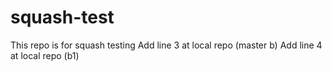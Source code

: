 # squash-test
This repo is for squash testing
Add line 3 at local repo (master b)
Add line 4 at local repo (b1)
